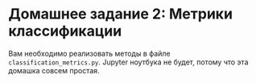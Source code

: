 # Домашнее задание 2: Метрики классификации
Вам необходимо реализовать методы в файле `classification_metrics.py`. Jupyter ноутбука не будет, потому что эта домашка совсем простая.
